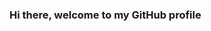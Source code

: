 ### Hi there, welcome to my GitHub profile

<!--
**modibbo20/modibbo20** is a ✨ _special_ ✨ repository because its `README.md` (this file) appears on your GitHub profile.

Here are some ideas to get you started:

- 🔭 I’m currently working on building my technical skills in Data Analysis
- 🌱 I’m currently learning Data Analysis in the NG 30 days of learning
- 👯 I’m looking to collaborate on anything Data Analysis
- 🤔 I’m looking for help with breaking down technical concepts
- 💬 Ask me about my learning journey
- 📫 How to reach me: https://twitter.com/modibbo20
- 😄 Pronouns: ...
- ⚡ Fun fact: ...
-->
